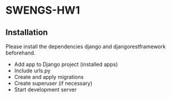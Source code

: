 # SWENGS-HW1

## Installation

Please install the dependencies django and djangorestframework beforehand.

- Add app to Django project (installed apps)
- Include urls.py
- Create and apply migrations
- Create superuser (if necessary)
- Start development server
